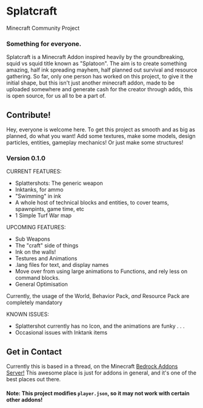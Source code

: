 # Splatcraft
Minecraft Community Project

### Something for everyone.
Splatcraft is a Minecraft Addon inspired heavily by the groundbreaking, squid vs squid title known as "Splatoon". The aim is to create something amazing, half ink spreading mayhem, half planned out survival and resource gathering.
So far, only one person has worked on this project, to give it the initial shape, but this isn't just another minecraft addon, made to be uploaded somewhere and generate cash for the creator through adds, this is open source, for us all to be a part of.


## Contribute!

Hey, everyone is welcome here. To get this project as smooth and as big as planned, do what you want! Add some textures, make some models, design particles, entities, gameplay mechanics! Or just make some structures!


### Version 0.1.0

CURRENT FEATURES:

- Splattershots: The generic weapon
- Inktanks, for ammo
- "Swimming" in ink
- A whole host of technical blocks and entities, to cover teams, spawnpints, game time, etc
- 1 Simple Turf War map


UPCOMING FEATURES:

- Sub Weapons
- The "craft" side of things
- Ink on the walls!
- Testures and Animations
- .lang files for text, and display names
- Move over from using large animations to Functions, and rely less on command blocks.
- General Optimisation

Currently, the usage of the World, Behavior Pack, *and* Resource Pack are completely mandatory

KNOWN ISSUES:

- Splattershot currently has no Icon, and the animations are funky . . .
- Occasional issues with Inktank items


## Get in Contact

Currently this is based in a thread, on the Minecraft [Bedrock Addons Server!](https://discord.gg/W2t4rkjn) This awesome place is just for addons in general, and it's one of the best places out there.


#### Note: This project modifies `player.json`, so it may not work with certain other addons!
